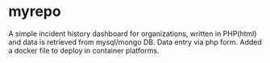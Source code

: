 # myrepo
A simple incident history dashboard for organizations, written in PHP(html) and data is retrieved from mysql/mongo DB. Data entry via php form.
Added a docker file to deploy in container platforms.

